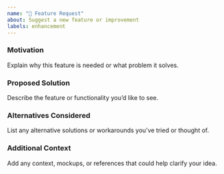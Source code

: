 ```yaml
---
name: "🚀 Feature Request"
about: Suggest a new feature or improvement
labels: enhancement
---
```


### Motivation
Explain why this feature is needed or what problem it solves.

### Proposed Solution
Describe the feature or functionality you’d like to see.

### Alternatives Considered
List any alternative solutions or workarounds you’ve tried or thought of.

### Additional Context
Add any context, mockups, or references that could help clarify your idea.
